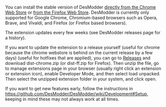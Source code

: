 You can install the stable version of DesModder [directly from the Chrome Web Store](https://chrome.google.com/webstore/detail/desmodder-for-desmos/eclmfdfimjhkmjglgdldedokjaemjfjp) or [from the Firefox Web Store](https://addons.mozilla.org/en-US/firefox/addon/desmodder-for-desmos/). DesModder is currently only supported for Google Chrome, Chromium-based browsers such as Opera, Brave, and Vivaldi, and Firefox (or Firefox based browsers).

The extension updates every few weeks (see DesModder releases page for a history).

If you want to update the extension to a release yourself (useful for chrome because the chrome webstore is behind on the current release by a few days) (useful for hotfixes that are applied), you can go to [Releases](https://github.com/DesModder/DesModder/releases) and download dist-chrome.zip (or dist-ff.zip for Firefox). Then unzip the file, go to manage extensions page in your browser (usually right click an extension or extension icon), enable Developer Mode, and then select load unpacked. Then select the unzipped extension folder in your system, and click open. 

If you want to get new features early, follow the instructions in https://github.com/DesModder/DesModder/wiki/Development#Setup, keeping in mind these may not always work at all times.
